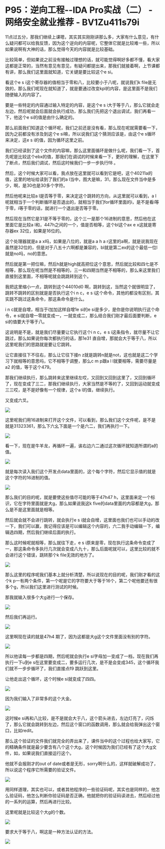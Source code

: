 # P95：逆向工程--IDA Pro实战（二） - 网络安全就业推荐 - BV1Zu411s79i

11点过五分，那我们继续上课嗯，其实其实刚刚讲那么多，大家有什么意见，有什么疑问都可以给我反馈，因为这个逆向的内容呢，它整体它就是比较难一些，所以如果说啊有大神的话，那么觉得今天的内容就是比较基础。

比较简单，但如果说之前没有接触过理想的话，就可能觉得啊好多都不懂，看大家这都是正常的，当然有意见有意见，有疑问都提出来，那我们就接着啊，上节课都有讲，那么我们这里面就知道，它关键是要比较这个e si。

看这个e s i这个寄存器的值相当于零和八，比较要小于八呢，就说我们k file是无效的，那么我们呢现在就知道了，就是要通过改变kpl的内容，是这里面不是我们随便输入的内容了。

要是一些特定的内容通过输入特定的内容，是这个e s i大于等于八，那么它就会走左边，然后呢就会后面就会执行成功，那么我们先把这个退出调试，我们再看一下，他这个e si的值是由什么确定的。

那么前面我们知道这个循环呢，我们之前还是没有看，那么现在呢就需要看一下，因为之前都没有涉及到这个e si嘛，所以说我们这个猜测应该是，由这个e s循环来决定，这e s i的值，因为循环这里之前。

我们已经读到了这个文件的内容嘛，那么这里面循环是做什么呢，我们看一下，首先呢是比较这个ebx的值，那我们在调试的时候来看一下，更好的理解，在这里下了断点，然后我们调试，然后这时候我们一步一步执行f8 。

然后，这个时候大家可以看，我点放在这里就可以看到它是吧，这个40211a的值，这里的地址给读到了我们的a l当中，图大是嘛，31，那么现在文件当中是多少，啊，是30也是30多个字符。

然后他呢来比较a l是否等于零，来决定这个跳转的方向，从这里就可以看到，a l呢就相当于一个判断循环是否退出的，就相当于我们for循环里面的i，是不是看i等于零，i等于零的话，就进行一个退出是否等于零。

然后现在当然它是31是不等于零的，这个三一是那个16进制的意思，然后他在这里面它是比较a l和，447h之间的一个，值是否相等，这个bl这个ax e x这就是寄存器ex 32位，如果是16位的。

这个处理器就是a a x吗，如果是八位的，就是a a h a r这里的a啊，就是说我现在虽然是32位的，但是对于八五十六啊都是兼容的，bl就是第二ex的这个最低一位l就是no吗，no的意思。

然后就是第一把位嘛，然后h就是high就高把位这个意思，然后就比较和四七是不相等，那么现在呢当然是不相等的，三一和四期当然是不相等的，那么来这里我们直接到这里面，不相等呢就会跳跳转到这个。

我把这里缩小一点，跳转到这个44010d0 啊，跳转到这，当然这个就很明显了，跳转不跳转的区别就是是否执行这个i n c，e s i这个命令，其他的都没有区别，其实跳不跳过这条命令，那这条命令是什么。

i n c就是自增，相当于i加加这样自增1e si的e si是多少，是你是你说明执行这个命令，e si就自增一零就变成一，一就变成二，那么结合我们刚才最后面要判断，e si的值要大于等于八。

这说明是不是，就是我们尽量要让它执行这个i n c，e s i这条指令，就尽量不让它跳过，那么如果说你每次都执行的话，那1e31 直自增，那就会大于等于八，所以这里呢我们的思路就是要让它跳转。

让它直接往下不往右，那么让它往下接n z就是跳转n就是not，这也就是这二个学习下就相等的意思吗，它不相等于调整，那么c m p跟a l l就要相等，需要尽量是a2 的值，等于这个479。

那我们继续执行，那么跳转来这里继续左哎，又回到又回到这里了，又回到循环了，现在变成了三二，那我们继续执行，大家当然是不等的了，又回到运动就变成三三哎，是不是好像有一个规律，这个a l的值，继续执行。

又变成六爻。

![](img/7d8a337b1ea909a3d9e17cc5ffb0196c_1.png)

这里呢我们用16进制来打开这个文件，可以看到，那么我们这个文件呢，是不是就是31323361，那么下六幺下面是一个是六二，我们再执行一下。



![](img/7d8a337b1ea909a3d9e17cc5ffb0196c_3.png)

看一下，现在是牛羊龙，再循环一遍，诶右边六二通过这次循环就知道所谓的a的值。

![](img/7d8a337b1ea909a3d9e17cc5ffb0196c_5.png)

就是每次读入我们这个开发点data里面的，这个每个字符，然后它显示值的就是这个字符的16进制的值。

![](img/7d8a337b1ea909a3d9e17cc5ffb0196c_7.png)

那么我们的目的呢，就是要使这些值尽可能的等于47h47 h，这里面来定一个标识，它在字符里面就是大g，那么如果说我这k five的data里面的内容都是大g，那么是不是这里面就是相等。

然后就会就不会进行跳转，就会执行e s i就会自增，这里面也我们也可以手动的改一下，我们可以赢，我记得应该是可以编辑这个内容的，六二我手动编辑一下，编辑选四期，然后我们继续后面的执行。

那么这时候呢就相等，那么就往下走，e s i原来是零，现在执行这条命令变成了一，那这条命令多执行几次就会变成八九十，那么后面呢就可以，这里比较的就不会进行这个错误，跳转那个k file无效的地方了。



![](img/7d8a337b1ea909a3d9e17cc5ffb0196c_9.png)

那么这里的程序呢我们基本上就分析清楚，所以说现在的目的呢，我们刚才看的这个k p一有两个条件，第一个呢是它的字符要大于等于16个，第二个呢他要还有很多个g，所以我们这里进行测试的时候。

那我就输入很多个大g进行一个保存。

![](img/7d8a337b1ea909a3d9e17cc5ffb0196c_11.png)

然后我们再运行。

![](img/7d8a337b1ea909a3d9e17cc5ffb0196c_13.png)

这里啊现在读的就是47h4 期了，因为这都是大g这个文件里面没有别的字符。

![](img/7d8a337b1ea909a3d9e17cc5ffb0196c_15.png)

所以他读每一步都是四期，然后呢就会执行e si字母加一变成了一档，现在我们再执行一下u到e s在这里要变成二，要多运行几次，是不是会变成345，这个循环我们就不一步步循环了，我们直接点f9 跳跃到这里。

让他走出这个循环，这个时候e si就变成了四四。

![](img/7d8a337b1ea909a3d9e17cc5ffb0196c_17.png)

因为我们输入了非常多的这个大金。

![](img/7d8a337b1ea909a3d9e17cc5ffb0196c_19.png)

这时候e si再和八比较，是不是就会大于八，这个箭头进去，左边灯亮了，闪烁了，那么它就会跳转到左边，然后这个窗口的函数调用，那么就会给我弹出这个窗口，比如redit。

那么这个验证的文件我们就完全的弄出来了，课件当中的这个过程也给大家写，它的精确条件就是最少要含有八个这个大g，这个时候因为我们已经有了这个大g文件，如，如果说我们直接运行这个。

他就不会报刚才的out of date或者是无形，sorry啊什么的，这样就破解成功了，所以说这个程序它所需要的验证文件。



![](img/7d8a337b1ea909a3d9e17cc5ffb0196c_21.png)

用同样道理，其实也可以，或者其他程序的一些验证码呢，其实也是同样的，他怎么验证码，他怎么判断你验证码是否正确，他就把你的验证码读进去，然后经过他的一系列的运算，然后再进行比较。

这里呢就是比较这个大g的个数。

![](img/7d8a337b1ea909a3d9e17cc5ffb0196c_23.png)

要求大于等于八，啊这是一种方法认证的方法。

![](img/7d8a337b1ea909a3d9e17cc5ffb0196c_25.png)